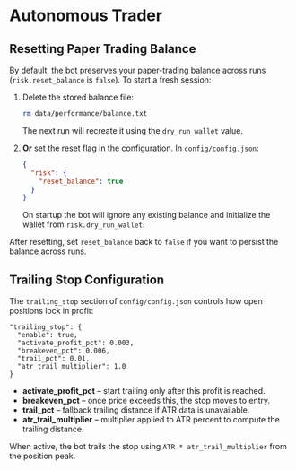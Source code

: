 # Autonomous Trader

## Resetting Paper Trading Balance

By default, the bot preserves your paper-trading balance across runs
(`risk.reset_balance` is `false`). To start a fresh session:

1. Delete the stored balance file:
   ```bash
   rm data/performance/balance.txt
   ```
   The next run will recreate it using the `dry_run_wallet` value.

2. **Or** set the reset flag in the configuration. In `config/config.json`:
   ```json
   {
     "risk": {
       "reset_balance": true
     }
   }
   ```
   On startup the bot will ignore any existing balance and initialize the wallet
   from `risk.dry_run_wallet`.

After resetting, set `reset_balance` back to `false` if you want to persist the
balance across runs.

## Trailing Stop Configuration

The `trailing_stop` section of `config/config.json` controls how open
positions lock in profit:

```
"trailing_stop": {
  "enable": true,
  "activate_profit_pct": 0.003,
  "breakeven_pct": 0.006,
  "trail_pct": 0.01,
  "atr_trail_multiplier": 1.0
}
```

- **activate_profit_pct** – start trailing only after this profit is reached.
- **breakeven_pct** – once price exceeds this, the stop moves to entry.
- **trail_pct** – fallback trailing distance if ATR data is unavailable.
- **atr_trail_multiplier** – multiplier applied to ATR percent to compute the
  trailing distance.

When active, the bot trails the stop using `ATR * atr_trail_multiplier` from
the position peak.
